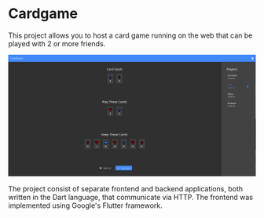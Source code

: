 # Cardgame

This project allows you to host a card game running on the web that can be played with 2 or more friends.

<img src="./playingDark.png" alt="Screenshot Cardgame" width="1000r">

The project consist of separate frontend and backend applications, both written in the Dart language, that communicate via HTTP.
The frontend was implemented using Google's Flutter framework.
